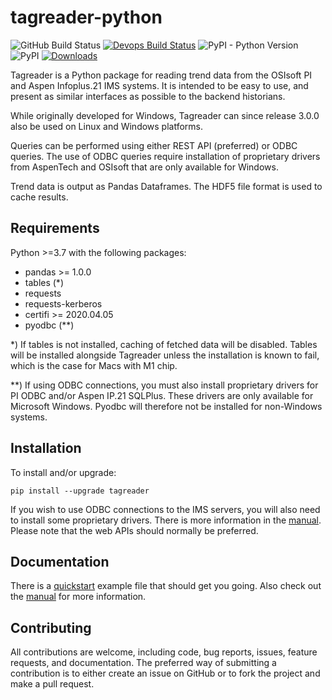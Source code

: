 # tagreader-python <!-- omit in toc -->

![GitHub Build Status](https://github.com/equinor/tagreader-python/workflows/Test/badge.svg)
[![Devops Build Status](https://dev.azure.com/EIIDS/tagreader/_apis/build/status/equinor.tagreader-python?branchName=master)](https://dev.azure.com/EIIDS/tagreader/_build/latest?definitionId=5&branchName=master)
![PyPI - Python Version](https://img.shields.io/pypi/pyversions/tagreader) 
![PyPI](https://img.shields.io/pypi/v/tagreader) 
[![Downloads](https://pepy.tech/badge/tagreader)](https://pepy.tech/project/tagreader)

Tagreader is a Python package for reading trend data from the OSIsoft
PI and Aspen Infoplus.21 IMS systems. It is intended to be easy to use, 
and present as similar interfaces as possible to the backend historians.

While originally developed for Windows, Tagreader can since release 3.0.0
also be used on Linux and Windows platforms.

Queries can be performed using either REST API (preferred) or ODBC queries.
The use of ODBC queries require installation of proprietary drivers from
AspenTech and OSIsoft that are only available for Windows.

Trend data is output as Pandas Dataframes. The HDF5 file format is used
to cache results.

## Requirements

Python >=3.7 with the following packages:

  + pandas >= 1.0.0
  + tables (*)
  + requests
  + requests-kerberos
  + certifi >= 2020.04.05
  + pyodbc (**)

*) If tables is not installed, caching of fetched data will be disabled.
Tables will be installed alongside Tagreader unless the installation is
known to fail, which is the case for Macs with M1 chip.

**) If using ODBC connections, you must also install proprietary drivers for
PI ODBC and/or Aspen IP.21 SQLPlus. These drivers are only available for
Microsoft Windows. Pyodbc will therefore not be installed for non-Windows
systems.

## Installation

To install and/or upgrade:

``` 
pip install --upgrade tagreader
```

If you wish to use ODBC connections to the IMS servers, you will also need 
to install some proprietary drivers. There is more information in the 
[manual](docs/manual.md#odbc-drivers). Please note that the web APIs should
normally be preferred.

## Documentation

There is a [quickstart](docs/quickstart.ipynb) example file that should get
you going. Also check out the [manual](docs/manual.md) for more information.

## Contributing

All contributions are welcome, including code, bug reports, issues, feature
requests, and documentation. The preferred way of submitting a contribution
is to either create an issue on GitHub or to fork the project and make a pull
request.
